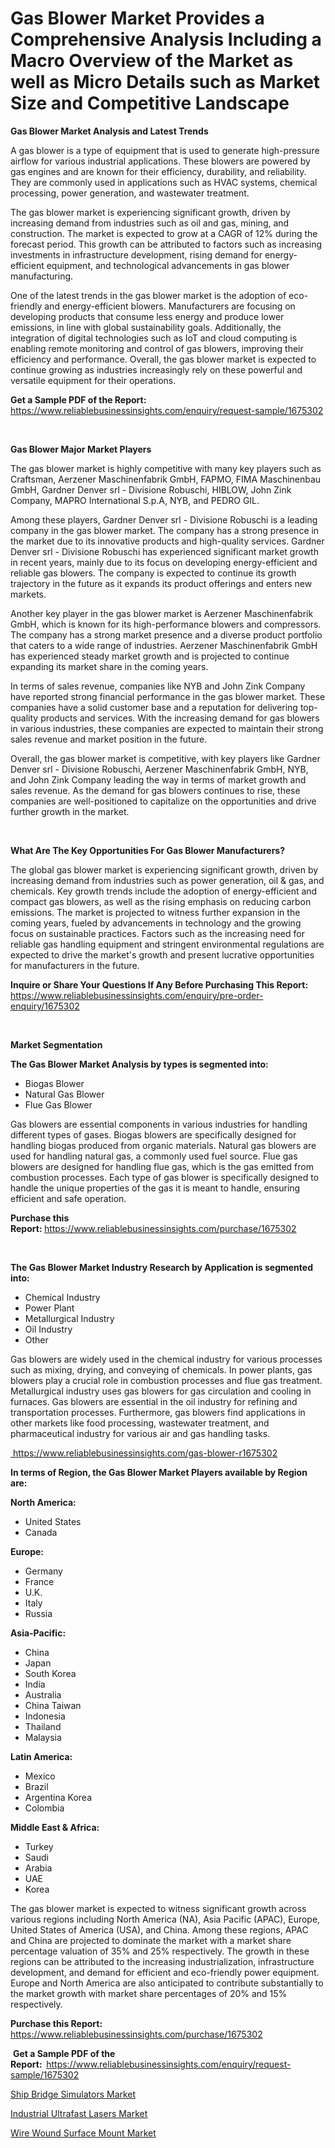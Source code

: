 <p><h1>Gas Blower Market Provides a Comprehensive Analysis Including a Macro Overview of the Market as well as Micro Details such as Market Size and Competitive Landscape</h1></p><p><strong>Gas Blower Market Analysis and Latest Trends</strong></p>
<p><p>A gas blower is a type of equipment that is used to generate high-pressure airflow for various industrial applications. These blowers are powered by gas engines and are known for their efficiency, durability, and reliability. They are commonly used in applications such as HVAC systems, chemical processing, power generation, and wastewater treatment.</p><p>The gas blower market is experiencing significant growth, driven by increasing demand from industries such as oil and gas, mining, and construction. The market is expected to grow at a CAGR of 12% during the forecast period. This growth can be attributed to factors such as increasing investments in infrastructure development, rising demand for energy-efficient equipment, and technological advancements in gas blower manufacturing.</p><p>One of the latest trends in the gas blower market is the adoption of eco-friendly and energy-efficient blowers. Manufacturers are focusing on developing products that consume less energy and produce lower emissions, in line with global sustainability goals. Additionally, the integration of digital technologies such as IoT and cloud computing is enabling remote monitoring and control of gas blowers, improving their efficiency and performance. Overall, the gas blower market is expected to continue growing as industries increasingly rely on these powerful and versatile equipment for their operations.</p></p>
<p><strong>Get a Sample PDF of the Report:&nbsp;</strong> <a href="https://www.reliablebusinessinsights.com/enquiry/request-sample/1675302">https://www.reliablebusinessinsights.com/enquiry/request-sample/1675302</a></p>
<p>&nbsp;</p>
<p><strong>Gas Blower Major Market Players</strong></p>
<p><p>The gas blower market is highly competitive with many key players such as Craftsman, Aerzener Maschinenfabrik GmbH, FAPMO, FIMA Maschinenbau GmbH, Gardner Denver srl - Divisione Robuschi, HIBLOW, John Zink Company, MAPRO International S.p.A, NYB, and PEDRO GIL. </p><p>Among these players, Gardner Denver srl - Divisione Robuschi is a leading company in the gas blower market. The company has a strong presence in the market due to its innovative products and high-quality services. Gardner Denver srl - Divisione Robuschi has experienced significant market growth in recent years, mainly due to its focus on developing energy-efficient and reliable gas blowers. The company is expected to continue its growth trajectory in the future as it expands its product offerings and enters new markets.</p><p>Another key player in the gas blower market is Aerzener Maschinenfabrik GmbH, which is known for its high-performance blowers and compressors. The company has a strong market presence and a diverse product portfolio that caters to a wide range of industries. Aerzener Maschinenfabrik GmbH has experienced steady market growth and is projected to continue expanding its market share in the coming years.</p><p>In terms of sales revenue, companies like NYB and John Zink Company have reported strong financial performance in the gas blower market. These companies have a solid customer base and a reputation for delivering top-quality products and services. With the increasing demand for gas blowers in various industries, these companies are expected to maintain their strong sales revenue and market position in the future.</p><p>Overall, the gas blower market is competitive, with key players like Gardner Denver srl - Divisione Robuschi, Aerzener Maschinenfabrik GmbH, NYB, and John Zink Company leading the way in terms of market growth and sales revenue. As the demand for gas blowers continues to rise, these companies are well-positioned to capitalize on the opportunities and drive further growth in the market.</p></p>
<p>&nbsp;</p>
<p><strong>What Are The Key Opportunities For Gas Blower Manufacturers?</strong></p>
<p><p>The global gas blower market is experiencing significant growth, driven by increasing demand from industries such as power generation, oil & gas, and chemicals. Key growth trends include the adoption of energy-efficient and compact gas blowers, as well as the rising emphasis on reducing carbon emissions. The market is projected to witness further expansion in the coming years, fueled by advancements in technology and the growing focus on sustainable practices. Factors such as the increasing need for reliable gas handling equipment and stringent environmental regulations are expected to drive the market's growth and present lucrative opportunities for manufacturers in the future.</p></p>
<p><strong>Inquire or Share Your Questions If Any Before Purchasing This Report:</strong> <a href="https://www.reliablebusinessinsights.com/enquiry/pre-order-enquiry/1675302">https://www.reliablebusinessinsights.com/enquiry/pre-order-enquiry/1675302</a></p>
<p>&nbsp;</p>
<p><strong>Market Segmentation</strong></p>
<p><strong>The Gas Blower Market Analysis by types is segmented into:</strong></p>
<p><ul><li>Biogas Blower</li><li>Natural Gas Blower</li><li>Flue Gas Blower</li></ul></p>
<p><p>Gas blowers are essential components in various industries for handling different types of gases. Biogas blowers are specifically designed for handling biogas produced from organic materials. Natural gas blowers are used for handling natural gas, a commonly used fuel source. Flue gas blowers are designed for handling flue gas, which is the gas emitted from combustion processes. Each type of gas blower is specifically designed to handle the unique properties of the gas it is meant to handle, ensuring efficient and safe operation.</p></p>
<p><strong>Purchase this Report:&nbsp;</strong><a href="https://www.reliablebusinessinsights.com/purchase/1675302">https://www.reliablebusinessinsights.com/purchase/1675302</a></p>
<p>&nbsp;</p>
<p><strong>The Gas Blower Market Industry Research by Application is segmented into:</strong></p>
<p><ul><li>Chemical Industry</li><li>Power Plant</li><li>Metallurgical Industry</li><li>Oil Industry</li><li>Other</li></ul></p>
<p><p>Gas blowers are widely used in the chemical industry for various processes such as mixing, drying, and conveying of chemicals. In power plants, gas blowers play a crucial role in combustion processes and flue gas treatment. Metallurgical industry uses gas blowers for gas circulation and cooling in furnaces. Gas blowers are essential in the oil industry for refining and transportation processes. Furthermore, gas blowers find applications in other markets like food processing, wastewater treatment, and pharmaceutical industry for various air and gas handling tasks.</p></p>
<p><a href="https://www.reliablebusinessinsights.com/gas-blower-r1675302">&nbsp;https://www.reliablebusinessinsights.com/gas-blower-r1675302</a></p>
<p><strong>In terms of Region, the Gas Blower Market Players available by Region are:</strong></p>
<p>
    <p> <strong> North America: </strong>
        <ul>
            <li>United States</li>
            <li>Canada</li>
        </ul>
        </p> 
    <p> <strong> Europe: </strong>
        <ul>
            <li>Germany</li>
            <li>France</li>
            <li>U.K.</li>
            <li>Italy</li>
            <li>Russia</li>
        </ul>
        </p> 
    <p> <strong> Asia-Pacific: </strong>
        <ul>
            <li>China</li>
            <li>Japan</li>
            <li>South Korea</li>
            <li>India</li>
            <li>Australia</li>
            <li>China Taiwan</li>
            <li>Indonesia</li>
            <li>Thailand</li>
            <li>Malaysia</li>
        </ul>
        </p> 
    <p> <strong> Latin America: </strong>
        <ul>
            <li>Mexico</li>
            <li>Brazil</li>
            <li>Argentina Korea</li>
            <li>Colombia</li>
        </ul>
        </p> 
    <p> <strong> Middle East & Africa: </strong>
        <ul>
            <li>Turkey</li>
            <li>Saudi</li>
            <li>Arabia</li>
            <li>UAE</li>
            <li>Korea</li>
        </ul>
    </p>
    </p>
<p><p>The gas blower market is expected to witness significant growth across various regions including North America (NA), Asia Pacific (APAC), Europe, United States of America (USA), and China. Among these regions, APAC and China are projected to dominate the market with a market share percentage valuation of 35% and 25% respectively. The growth in these regions can be attributed to the increasing industrialization, infrastructure development, and demand for efficient and eco-friendly power equipment. Europe and North America are also anticipated to contribute substantially to the market growth with market share percentages of 20% and 15% respectively.</p></p>
<p><strong>Purchase this Report: </strong><a href="https://www.reliablebusinessinsights.com/purchase/1675302">https://www.reliablebusinessinsights.com/purchase/1675302</a></p>
<p>&nbsp;<strong>Get a Sample PDF of the Report:&nbsp;&nbsp;</strong><a href="https://www.reliablebusinessinsights.com/enquiry/request-sample/1675302">https://www.reliablebusinessinsights.com/enquiry/request-sample/1675302</a></p>
<p><strong></strong></p>
<p><p><a href="https://www.linkedin.com/pulse/global-ship-bridge-simulators-market-projected-grow-cagr-wqawc">Ship Bridge Simulators Market</a></p><p><a href="https://www.linkedin.com/pulse/industrial-ultrafast-lasers-market-share-new-trends-analysis-6h18c">Industrial Ultrafast Lasers Market</a></p><p><a href="https://www.linkedin.com/pulse/global-wire-wound-surface-mount-market-sector-types-jjlvc?trackingId=zYCBxVvHXX5NFcFyQpaqQw%3D%3D">Wire Wound Surface Mount Market</a></p></p>